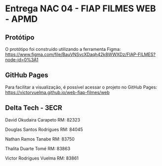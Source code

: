 # Entrega NAC 04 - FIAP FILMES WEB - APMD

## Protótipo

O protótipo foi construído utilizando a ferramenta Figma: 
https://www.figma.com/file/BauVNSvcXDaqh42k8WWXDz/FIAP-FILMES?node-id=0%3A1

## GitHub Pages

Para facilitar a visualização, é possível acessar o projeto no GitHub Pages:
https://victorvuelma.github.io/web-fiap-filmes/web

## Delta Tech - 3ECR

David Okudaira Carapeto RM: 82323

Douglas Santos Rodrigues RM: 84045

Nathan Ramos Tanabe RM: 83750

Thalita Duarte Tomé RM: 83863

Victor Rodrigues Vuelma RM: 83861
